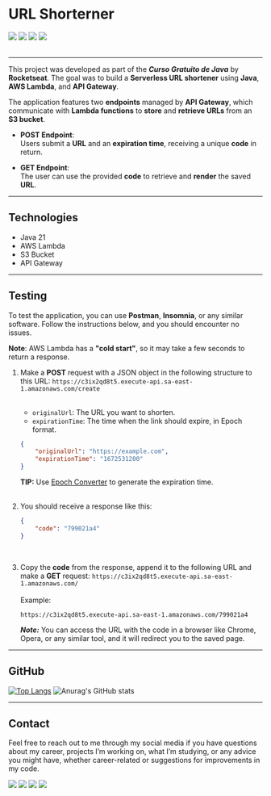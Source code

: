 # URL Shorterner

<div>
    <img src="https://img.shields.io/badge/Java-ED8B00?style=for-the-badge&logo=openjdk&logoColor=white">
    <img src="https://img.shields.io/badge/AWS-%23FF9900.svg?style=for-the-badge&logo=amazon-aws&logoColor=white">
    <img src="https://img.shields.io/badge/Amazon%20S3-FF9900?style=for-the-badge&logo=amazons3&logoColor=white">
    <img src="https://img.shields.io/badge/IntelliJ_IDEA-000000.svg?style=for-the-badge&logo=intellij-idea&logoColor=white">
</div>
<br>

---

This project was developed as part of the **_Curso Gratuito de Java_** by **Rocketseat**. The goal was to build a 
**Serverless URL shortener** using **Java**, **AWS Lambda**, and **API Gateway**.

The application features two **endpoints** managed by **API Gateway**, which communicate with **Lambda functions** to **store** and **retrieve URLs** from an **S3 bucket**.

- **POST Endpoint**:  
  Users submit a **URL** and an **expiration time**, receiving a unique **code** in return.

- **GET Endpoint**:  
  The user can use the provided **code** to retrieve and **render** the saved **URL**.

---

## Technologies

- Java 21
- AWS Lambda
- S3 Bucket
- API Gateway

---

## Testing

To test the application, you can use **Postman**, **Insomnia**, or any similar software. Follow the instructions below, and you should encounter no issues.

**Note**: AWS Lambda has a **"cold start"**, so it may take a few seconds to return a response.

1. Make a **POST** request with a JSON object in the following structure to this URL: 
``https://c3ix2qd8t5.execute-api.sa-east-1.amazonaws.com/create``<br><br>
   - ``originalUrl``: The URL you want to shorten.
   - ``expirationTime``: The time when the link should expire, in Epoch format.
    ```json
    {
        "originalUrl": "https://example.com",
        "expirationTime": "1672531200"
    }
    ```
   
   **TIP:** Use [Epoch Converter](https://www.epochconverter.com/) to generate the expiration time.<br><br>

2. You should receive a response like this:
    ```json
    {
        "code": "799021a4"
    }
    ```
   <br>

3. Copy the **code** from the response, append it to the following URL and make a **GET** request: 
``https://c3ix2qd8t5.execute-api.sa-east-1.amazonaws.com/``<br><br>
    Example:
    ```
    https://c3ix2qd8t5.execute-api.sa-east-1.amazonaws.com/799021a4
    ```
   ***Note:*** You can access the URL with the code in a browser like Chrome, Opera, or any similar tool, and it will 
redirect you to the saved page.

---

## GitHub
[![Top Langs](https://github-readme-stats-git-masterrstaa-rickstaa.vercel.app/api/top-langs/?username=sergiotavuencas)](https://github.com/anuraghazra/github-readme-stats)
![Anurag's GitHub stats](https://github-readme-stats.vercel.app/api?username=sergiotavuencas\&hide=issues\&show_icons=true)

---

## Contact
Feel free to reach out to me through my social media if you have questions about my career, projects I’m working on, what I’m studying, or any advice you might have, whether career-related or suggestions for improvements in my code.

<div>
  <a href="http://www.linkedin.com/in/sergiotavuencas" target="_blank"><img src="https://img.shields.io/badge/LinkedIn-0077B5?style=for-the-badge&logo=linkedin&logoColor=white" target="_blank"></a>
  <a href="https://github.com/sergiotavuencas/" target="_blank"><img src="https://img.shields.io/badge/GitHub-100000?style=for-the-badge&logo=github&logoColor=white" target="_blank"></a>
  <a href="mailto:sergio_tavuencas@outlook.com"><img src="https://img.shields.io/badge/Microsoft_Outlook-0078D4?style=for-the-badge&logo=microsoft-outlook&logoColor=white" target="_blank"></a>
  <a href="mailto:sergiovicentetavuencas@gmail.com"><img src="https://img.shields.io/badge/-Gmail-%23333?style=for-the-badge&logo=gmail&logoColor=white" target="_blank"></a>
</div>

